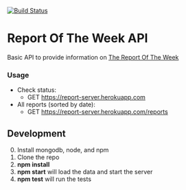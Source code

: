 [![Build Status](https://travis-ci.org/andyklimczak/project-x-server.svg?branch=master)](https://travis-ci.org/andyklimczak/project-x-server)

# Report Of The Week API

Basic API to provide information on [The Report Of The Week](https://www.youtube.com/user/TheReportOfTheWeek)

### Usage

* Check status:
  * GET https://report-server.herokuapp.com
* All reports (sorted by date):
  * GET https://report-server.herokuapp.com/reports

## Development

0. Install mongodb, node, and npm
1. Clone the repo
2. __npm install__
3. __npm start__ will load the data and start the server
4. __npm test__ will run the tests
